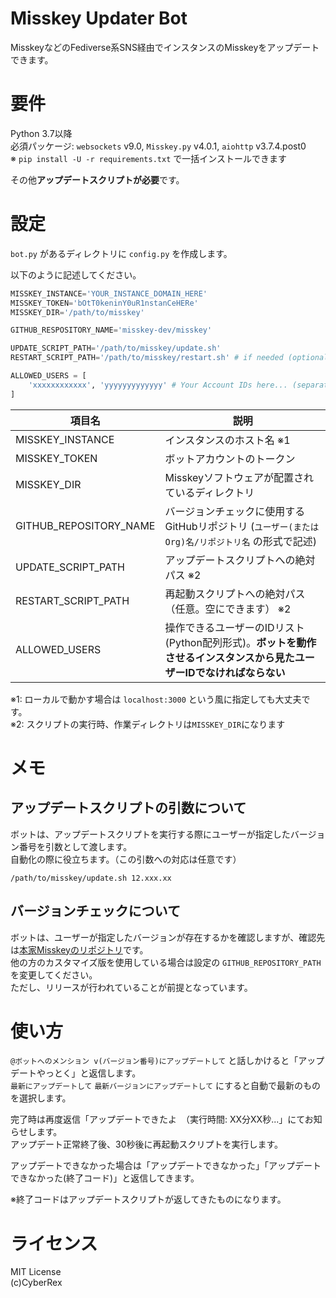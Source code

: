 # Misskey Updater Bot
MisskeyなどのFediverse系SNS経由でインスタンスのMisskeyをアップデートできます。

# 要件
Python 3.7以降<br>
必須パッケージ: `websockets` v9.0, `Misskey.py` v4.0.1, `aiohttp` v3.7.4.post0<br>
※ `pip install -U -r requirements.txt` で一括インストールできます

その他**アップデートスクリプトが必要**です。

# 設定
`bot.py` があるディレクトリに `config.py` を作成します。

以下のように記述してください。

```python
MISSKEY_INSTANCE='YOUR_INSTANCE_DOMAIN_HERE'
MISSKEY_TOKEN='bOtT0keninY0uR1nstanCeHERe'
MISSKEY_DIR='/path/to/misskey'

GITHUB_RESPOSITORY_NAME='misskey-dev/misskey'

UPDATE_SCRIPT_PATH='/path/to/misskey/update.sh'
RESTART_SCRIPT_PATH='/path/to/misskey/restart.sh' # if needed (optional, nullable)

ALLOWED_USERS = [
    'xxxxxxxxxxxx', 'yyyyyyyyyyyyy' # Your Account IDs here... (separate with ',')
]
```

|項目名|説明|
|------|------|
|MISSKEY_INSTANCE|インスタンスのホスト名 ※1|
|MISSKEY_TOKEN|ボットアカウントのトークン|
|MISSKEY_DIR|Misskeyソフトウェアが配置されているディレクトリ|
|GITHUB_REPOSITORY_NAME|バージョンチェックに使用するGitHubリポジトリ (`ユーザー(またはOrg)名/リポジトリ名` の形式で記述)|
|UPDATE_SCRIPT_PATH|アップデートスクリプトへの絶対パス ※2|
|RESTART_SCRIPT_PATH|再起動スクリプトへの絶対パス（任意。空にできます） ※2|
|ALLOWED_USERS|操作できるユーザーのIDリスト(Python配列形式)。**ボットを動作させるインスタンスから見たユーザーIDでなければならない**|

※1: ローカルで動かす場合は `localhost:3000` という風に指定しても大丈夫です。<br>
※2: スクリプトの実行時、作業ディレクトリは`MISSKEY_DIR`になります

# メモ

## アップデートスクリプトの引数について
ボットは、アップデートスクリプトを実行する際にユーザーが指定したバージョン番号を引数として渡します。<br>
自動化の際に役立ちます。（この引数への対応は任意です）

`/path/to/misskey/update.sh 12.xxx.xx`

## バージョンチェックについて
ボットは、ユーザーが指定したバージョンが存在するかを確認しますが、確認先は[本家Misskeyのリポジトリ](https://github.com/misskey-dev/misskey)です。<br>
他の方のカスタマイズ版を使用している場合は設定の `GITHUB_REPOSITORY_PATH` を変更してください。<br>
ただし、リリースが行われていることが前提となっています。

# 使い方

`@ボットへのメンション v(バージョン番号)にアップデートして` と話しかけると「アップデートやっとく」と返信します。<br>
`最新にアップデートして` `最新バージョンにアップデートして` にすると自動で最新のものを選択します。

完了時は再度返信「アップデートできたよ　（実行時間: XX分XX秒...」にてお知らせします。<br>
アップデート正常終了後、30秒後に再起動スクリプトを実行します。

アップデートできなかった場合は「アップデートできなかった」「アップデートできなかった(終了コード)」と返信してきます。

※終了コードはアップデートスクリプトが返してきたものになります。

# ライセンス
MIT License<br>
(c)CyberRex